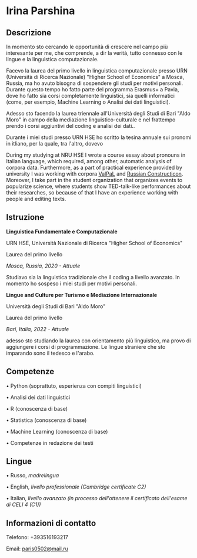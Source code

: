 # Irina Parshina

## Descrizione

In momento sto cercando le opportunità di crescere nel campo più interesante per me, che comprende, a dir la verità, tutto connesso con le lingue e la linguistica computazionale.

Facevo la laurea del primo livello in linguistica computazionale presso URN (Università di Ricerca Nazionale) "Higher School of Economics" a Mosca, Russia, ma ho avuto bisogna di sospendere gli studi per motivi personali. Durante questo tempo ho fatto parte del programma Erasmus+ a Pavia, dove ho fatto sia corsi completamente linguistici, sia quelli informatici (come, per esempio, Machine Learning o Analisi dei dati linguistici).

Adesso sto facendo la laurea triennale all'Università degli Studi di Bari "Aldo Moro" in campo della mediazione linguistico-culturale e nel frattempo prendo i corsi aggiuntivi del coding e analisi dei dati..

Durante i miei studi presso URN HSE ho scritto la tesina annuale sui pronomi in itliano, per la quale, tra l'altro, dovevo 

During my studying at NRU HSE I wrote a course essay about pronouns in Italian language, which required, among other, automatic analysis of corpora data. Furthermore, as a part of practical experience provided by university I was working with corpora [ValPaL](https://valpal.info/contributions/russ1263#tverbs) and [Russian Constructicon](https://constructicon.github.io/russian/about/). Moreover, I take part in the student organization that organizes events to popularize science, where students show TED-talk-like performances about their researches, so because of that I have an experience working with people and editing texts.

## Istruzione

**Linguistica Fundamentale e Computazionale**

URN HSE, Università Nazionale di Ricerca "Higher School of Economics"

Laurea del primo livello

*Mosca, Russia, 2020 - Attuale*

Studiavo sia la linguistica tradizionale che il coding a livello avanzato. In momento ho sospeso i miei studi per motivi personali.
  


**Lingue and Culture per Turismo e Mediazione Internazionale**

Università degli Studi di Bari "Aldo Moro"

Laurea del primo livello

*Bari, Italia, 2022 - Attuale*

adesso sto studiando la laurea con orientamento più linguistico, ma provo di aggiungere i corsi di programmazione. Le lingue straniere che sto imparando sono il tedesco e l'arabo.

## Competenze

• Python (soprattuto, esperienza con compiti linguistici)
            
• Analisi dei dati linguistici
            
• R (conoscenza di base)
            
• Statistica (conoscenza di base)
            
• Machine Learning (conoscenza di base)
            
• Competenze in redazione dei testi

## Lingue

• Russo, *madrelingua*
            
• English, *livello professionale (Cambridge certificate C2)*
            
• Italian, *livello avanzato (in processo dell'ottenere il certificato dell'esame di CELI 4 (C1))*

## Informazioni di contatto

Telefono: +393516193217 

Email: paris0502@mail.ru 
